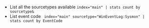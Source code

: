 - List all the sourcetypes available
```index="main" | stats count by sourcetype& ```
- List event code
``` index="main" sourcetype="WinEventLog:Sysmon" | stats count by EventCode```
